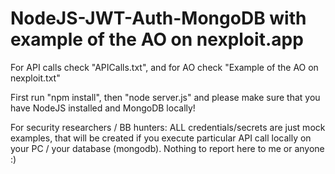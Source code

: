 # NodeJS-JWT-Auth-MongoDB with example of the AO on nexploit.app

For API calls check "APICalls.txt", and for AO check "Example of the AO on nexploit.txt"

First run "npm install", then "node server.js" and please make sure that you have NodeJS installed and MongoDB locally!

For security researchers / BB hunters: ALL credentials/secrets are just mock examples, that will be created if you execute particular API call locally on your PC / your database (mongodb). Nothing to report here to me or anyone :)
